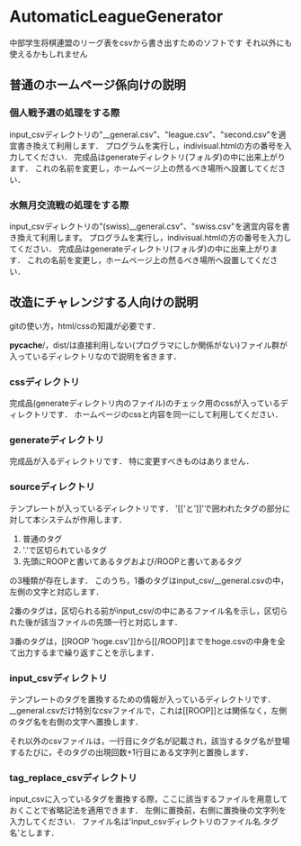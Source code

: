 # AutomaticLeagueGenerator
中部学生将棋連盟のリーグ表をcsvから書き出すためのソフトです
それ以外にも使えるかもしれません

## 普通のホームページ係向けの説明

### 個人戦予選の処理をする際
input_csvディレクトリの"__general.csv"、"league.csv"、"second.csv"を適宜書き換えて利用します．
プログラムを実行し，indivisual.htmlの方の番号を入力してください．
完成品はgenerateディレクトリ(フォルダ)の中に出来上がります．
これの名前を変更し，ホームページ上の然るべき場所へ設置してください．

### 水無月交流戦の処理をする際
input_csvディレクトリの"(swiss)__general.csv"、"swiss.csv"を適宜内容を書き換えて利用します。
プログラムを実行し，indivisual.htmlの方の番号を入力してください．
完成品はgenerateディレクトリ(フォルダ)の中に出来上がります．
これの名前を変更し，ホームページ上の然るべき場所へ設置してください．


## 改造にチャレンジする人向けの説明
gitの使い方，html/cssの知識が必要です．

__pycache__/，dist/は直接利用しない(プログラマにしか関係がない)ファイル群が入っているディレクトリなので説明を省きます．

### cssディレクトリ
完成品(generateディレクトリ内のファイル)のチェック用のcssが入っているディレクトリです．
ホームページのcssと内容を同一にして利用してください．

### generateディレクトリ
完成品が入るディレクトリです．
特に変更すべきものはありません．

### sourceディレクトリ
テンプレートが入っているディレクトリです．
'[['と']]'で囲われたタグの部分に対して本システムが作用します．

1. 普通のタグ
2. '.'で区切られているタグ
3. 先頭にROOPと書いてあるタグおよび/ROOPと書いてあるタグ

の3種類が存在します．
このうち，1番のタグはinput_csv/__general.csvの中，左側の文字と対応します．

2番のタグは，区切られる前がinput_csv/の中にあるファイル名を示し，区切られた後が該当ファイルの先頭一行と対応します．

3番のタグは，[[ROOP 'hoge.csv']]から[[/ROOP]]までをhoge.csvの中身を全て出力するまで繰り返すことを示します．


### input_csvディレクトリ
テンプレートのタグを置換するための情報が入っているディレクトリです．
__general.csvだけ特別なcsvファイルで，これは[[ROOP]]とは関係なく，左側のタグ名を右側の文字へ置換します．

それ以外のcsvファイルは，一行目にタグ名が記載され，該当するタグ名が登場するたびに，そのタグの出現回数+1行目にある文字列と置換します．

### tag_replace_csvディレクトリ
input_csvに入っているタグを置換する際，ここに該当するファイルを用意しておくことで省略記法を適用できます．
左側に置換前，右側に置換後の文字列を入力してください．
ファイル名は'input_csvディレクトリのファイル名.タグ名'とします．
